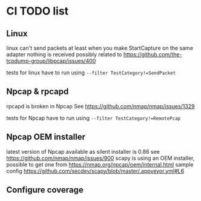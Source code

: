 # CI TODO list

## Linux

linux can't send packets
at least when you make StartCapture on the same adapter nothing is received
possibly related to https://github.com/the-tcpdump-group/libpcap/issues/400

tests for linux have to run using `--filter TestCategory!=SendPacket`

## Npcap & rpcapd

rpcapd is broken in Npcap
See https://github.com/nmap/nmap/issues/1329

tests for Npcap have to run using `--filter TestCategory!=RemotePcap`

## Npcap OEM installer

latest version of Npcap available as silent installer is 0.86
see https://github.com/nmap/nmap/issues/900
scapy is using an OEM installer, possible to get one from https://nmap.org/npcap/oem/internal.html
sample config https://github.com/secdev/scapy/blob/master/.appveyor.yml#L6

## Configure coverage